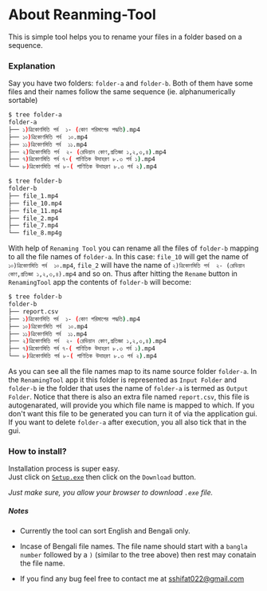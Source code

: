 # About Reanming-Tool

This is simple tool helps you to rename your files in a folder based on a sequence.

### Explanation
Say you have two folders: `folder-a` and `folder-b`.
Both of them have some files and their names follow the same sequence (ie. alphanumerically sortable)

```bash
$ tree folder-a
folder-a
├── ১)ত্রিকোণমিতি পর্ব  ১- (কোণ পরিমাপের পদ্ধতি).mp4
├── ১০)ত্রিকোণমিতি পর্ব  ১০.mp4
├── ১১)ত্রিকোণমিতি পর্ব  ১১.mp4
├── ২)ত্রিকোণমিতি পর্ব  ২- (রেডিয়ান কোণ,প্রতিজ্ঞা ১,২,৩,৪).mp4
├── ৭)ত্রিকোণমিতি পর্ব ৭-( গাণিতিক উদাহরণ ৮.৩ পর্ব ১).mp4
└── ৮)ত্রিকোণমিতি পর্ব ৮-( গাণিতিক উদাহরণ ৮.৩ পর্ব ২).mp4

$ tree folder-b
folder-b
├── file_1.mp4
├── file_10.mp4
├── file_11.mp4
├── file_2.mp4
├── file_7.mp4
└── file_8.mp4g
```

With help of `Renaming Tool` you can rename all the files of `folder-b` mapping to all the file names of `folder-a`.
In this case: `file_10` will get the name of `১০)ত্রিকোণমিতি পর্ব  ১০.mp4`, `file_2` will have the name of `২)ত্রিকোণমিতি পর্ব  ২- (রেডিয়ান কোণ,প্রতিজ্ঞা ১,২,৩,৪).mp4` and so on. Thus after hitting the `Rename` button in `RenamingTool` app the contents of `folder-b` will become:

```bash
$ tree folder-b
folder-b
├── report.csv
├── ১)ত্রিকোণমিতি পর্ব  ১- (কোণ পরিমাপের পদ্ধতি).mp4
├── ১০)ত্রিকোণমিতি পর্ব  ১০.mp4
├── ১১)ত্রিকোণমিতি পর্ব  ১১.mp4
├── ২)ত্রিকোণমিতি পর্ব  ২- (রেডিয়ান কোণ,প্রতিজ্ঞা ১,২,৩,৪).mp4
├── ৭)ত্রিকোণমিতি পর্ব ৭-( গাণিতিক উদাহরণ ৮.৩ পর্ব ১).mp4
└── ৮)ত্রিকোণমিতি পর্ব ৮-( গাণিতিক উদাহরণ ৮.৩ পর্ব ২).mp4

```
As you can see all the file names map to its name source folder `folder-a`. In the `RenamingTool` app it this folder is represented as `Input Folder` and `folder-b` ie the folder that uses the name of `folder-a` is termed as `Output Folder`.
Notice that there is also an extra file named `report.csv`, this file is autogenarated, will provide you which file name is mapped to which. If you don't want this file to be generated you can turn it of via the application gui.
If you want to delete `folder-a` after execution, you all also tick that in the gui.

### How to install?
Installation process is super easy.<br>
Just click on [`Setup.exe`](https://github.com/s-shifat/Automation-Scripts/blob/main/10MS/Renaming-Tool/Setup.exe) then click on the `Download` button.

*Just make sure, you allow your browser to download `.exe` file.*

##### Notes
* Currently the tool can sort English and Bengali only.

* Incase of Bengali file names. The file name should start with a `bangla number` followed by a `)` (similar to the tree above) then rest may conatain the file name.
* If you find any bug feel free to contact me at sshifat022@gmail.com

